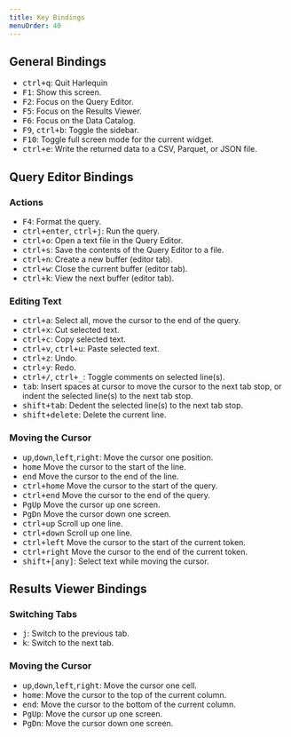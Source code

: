 ```yaml
---
title: Key Bindings
menuOrder: 40
---
```


## General Bindings

- <kbd class="bg-pink border-purple border-b-2 border-r-2 px-2 py-1 text-xs font-bold rounded">ctrl+q</kbd>: Quit Harlequin
- <kbd class="bg-pink border-purple border-b-2 border-r-2 px-2 py-1 text-xs font-bold rounded">F1</kbd>: Show this screen.
- <kbd class="bg-pink border-purple border-b-2 border-r-2 px-2 py-1 text-xs font-bold rounded">F2</kbd>: Focus on the Query Editor.
- <kbd class="bg-pink border-purple border-b-2 border-r-2 px-2 py-1 text-xs font-bold rounded">F5</kbd>: Focus on the Results Viewer.
- <kbd class="bg-pink border-purple border-b-2 border-r-2 px-2 py-1 text-xs font-bold rounded">F6</kbd>: Focus on the Data Catalog.
- <kbd class="bg-pink border-purple border-b-2 border-r-2 px-2 py-1 text-xs font-bold rounded">F9</kbd>, <kbd class="bg-pink border-purple border-b-2 border-r-2 px-2 py-1 text-xs font-bold rounded">ctrl+b</kbd>: Toggle the sidebar.
- <kbd class="bg-pink border-purple border-b-2 border-r-2 px-2 py-1 text-xs font-bold rounded">F10</kbd>: Toggle full screen mode for the current widget.
- <kbd class="bg-pink border-purple border-b-2 border-r-2 px-2 py-1 text-xs font-bold rounded">ctrl+e</kbd>: Write the returned data to a CSV, Parquet, or JSON file.

## Query Editor Bindings

### Actions

- <kbd class="bg-pink border-purple border-b-2 border-r-2 px-2 py-1 text-xs font-bold rounded">F4</kbd>: Format the query.
- <kbd class="bg-pink border-purple border-b-2 border-r-2 px-2 py-1 text-xs font-bold rounded">ctrl+enter</kbd>, <kbd class="bg-pink border-purple border-b-2 border-r-2 px-2 py-1 text-xs font-bold rounded">ctrl+j</kbd>: Run the query.
- <kbd class="bg-pink border-purple border-b-2 border-r-2 px-2 py-1 text-xs font-bold rounded">ctrl+o</kbd>: Open a text file in the Query Editor.
- <kbd class="bg-pink border-purple border-b-2 border-r-2 px-2 py-1 text-xs font-bold rounded">ctrl+s</kbd>: Save the contents of the Query Editor to a file.
- <kbd class="bg-pink border-purple border-b-2 border-r-2 px-2 py-1 text-xs font-bold rounded">ctrl+n</kbd>: Create a new buffer (editor tab).
- <kbd class="bg-pink border-purple border-b-2 border-r-2 px-2 py-1 text-xs font-bold rounded">ctrl+w</kbd>: Close the current buffer (editor tab).
- <kbd class="bg-pink border-purple border-b-2 border-r-2 px-2 py-1 text-xs font-bold rounded">ctrl+k</kbd>: View the next buffer (editor tab).

### Editing Text

- <kbd class="bg-pink border-purple border-b-2 border-r-2 px-2 py-1 text-xs font-bold rounded">ctrl+a</kbd>: Select all, move the cursor to the end of the query.
- <kbd class="bg-pink border-purple border-b-2 border-r-2 px-2 py-1 text-xs font-bold rounded">ctrl+x</kbd>: Cut selected text.
- <kbd class="bg-pink border-purple border-b-2 border-r-2 px-2 py-1 text-xs font-bold rounded">ctrl+c</kbd>: Copy selected text.
- <kbd class="bg-pink border-purple border-b-2 border-r-2 px-2 py-1 text-xs font-bold rounded">ctrl+v</kbd>, <kbd class="bg-pink border-purple border-b-2 border-r-2 px-2 py-1 text-xs font-bold rounded">ctrl+u</kbd>: Paste selected text.
- <kbd class="bg-pink border-purple border-b-2 border-r-2 px-2 py-1 text-xs font-bold rounded">ctrl+z</kbd>: Undo.
- <kbd class="bg-pink border-purple border-b-2 border-r-2 px-2 py-1 text-xs font-bold rounded">ctrl+y</kbd>: Redo.
- <kbd class="bg-pink border-purple border-b-2 border-r-2 px-2 py-1 text-xs font-bold rounded">ctrl+/</kbd>, <kbd class="bg-pink border-purple border-b-2 border-r-2 px-2 py-1 text-xs font-bold rounded">ctrl+\_</kbd>: Toggle comments on selected line(s).
- <kbd class="bg-pink border-purple border-b-2 border-r-2 px-2 py-1 text-xs font-bold rounded">tab</kbd>: Insert spaces at cursor to move the cursor to the next tab stop, or indent the selected line(s) to the next tab stop.
- <kbd class="bg-pink border-purple border-b-2 border-r-2 px-2 py-1 text-xs font-bold rounded">shift+tab</kbd>: Dedent the selected line(s) to the next tab stop.
- <kbd class="bg-pink border-purple border-b-2 border-r-2 px-2 py-1 text-xs font-bold rounded">shift+delete</kbd>: Delete the current line.

### Moving the Cursor

- <kbd class="bg-pink border-purple border-b-2 border-r-2 px-2 py-1 text-xs font-bold rounded">up</kbd>,<kbd class="bg-pink border-purple border-b-2 border-r-2 px-2 py-1 text-xs font-bold rounded">down</kbd>,<kbd class="bg-pink border-purple border-b-2 border-r-2 px-2 py-1 text-xs font-bold rounded">left</kbd>,<kbd class="bg-pink border-purple border-b-2 border-r-2 px-2 py-1 text-xs font-bold rounded">right</kbd>: Move the cursor one position.
- <kbd class="bg-pink border-purple border-b-2 border-r-2 px-2 py-1 text-xs font-bold rounded">home</kbd> Move the cursor to the start of the line.
- <kbd class="bg-pink border-purple border-b-2 border-r-2 px-2 py-1 text-xs font-bold rounded">end</kbd> Move the cursor to the end of the line.
- <kbd class="bg-pink border-purple border-b-2 border-r-2 px-2 py-1 text-xs font-bold rounded">ctrl+home</kbd> Move the cursor to the start of the query.
- <kbd class="bg-pink border-purple border-b-2 border-r-2 px-2 py-1 text-xs font-bold rounded">ctrl+end</kbd> Move the cursor to the end of the query.
- <kbd class="bg-pink border-purple border-b-2 border-r-2 px-2 py-1 text-xs font-bold rounded">PgUp</kbd> Move the cursor up one screen.
- <kbd class="bg-pink border-purple border-b-2 border-r-2 px-2 py-1 text-xs font-bold rounded">PgDn</kbd> Move the cursor down one screen.
- <kbd class="bg-pink border-purple border-b-2 border-r-2 px-2 py-1 text-xs font-bold rounded">ctrl+up</kbd> Scroll up one line.
- <kbd class="bg-pink border-purple border-b-2 border-r-2 px-2 py-1 text-xs font-bold rounded">ctrl+down</kbd> Scroll up one line.
- <kbd class="bg-pink border-purple border-b-2 border-r-2 px-2 py-1 text-xs font-bold rounded">ctrl+left</kbd> Move the cursor to the start of the current token.
- <kbd class="bg-pink border-purple border-b-2 border-r-2 px-2 py-1 text-xs font-bold rounded">ctrl+right</kbd> Move the cursor to the end of the current token.
- <kbd class="bg-pink border-purple border-b-2 border-r-2 px-2 py-1 text-xs font-bold rounded">shift+[any]</kbd>: Select text while moving the cursor.

## Results Viewer Bindings

### Switching Tabs

- <kbd class="bg-pink border-purple border-b-2 border-r-2 px-2 py-1 text-xs font-bold rounded">j</kbd>: Switch to the previous tab.
- <kbd class="bg-pink border-purple border-b-2 border-r-2 px-2 py-1 text-xs font-bold rounded">k</kbd>: Switch to the next tab.

### Moving the Cursor

- <kbd class="bg-pink border-purple border-b-2 border-r-2 px-2 py-1 text-xs font-bold rounded">up</kbd>,<kbd class="bg-pink border-purple border-b-2 border-r-2 px-2 py-1 text-xs font-bold rounded">down</kbd>,<kbd class="bg-pink border-purple border-b-2 border-r-2 px-2 py-1 text-xs font-bold rounded">left</kbd>,<kbd class="bg-pink border-purple border-b-2 border-r-2 px-2 py-1 text-xs font-bold rounded">right</kbd>: Move the cursor one cell.
- <kbd class="bg-pink border-purple border-b-2 border-r-2 px-2 py-1 text-xs font-bold rounded">home</kbd>: Move the cursor to the top of the current column.
- <kbd class="bg-pink border-purple border-b-2 border-r-2 px-2 py-1 text-xs font-bold rounded">end</kbd>: Move the cursor to the bottom of the current column.
- <kbd class="bg-pink border-purple border-b-2 border-r-2 px-2 py-1 text-xs font-bold rounded">PgUp</kbd>: Move the cursor up one screen.
- <kbd class="bg-pink border-purple border-b-2 border-r-2 px-2 py-1 text-xs font-bold rounded">PgDn</kbd>: Move the cursor down one screen.
